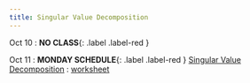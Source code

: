 ```yaml
---
title: Singular Value Decomposition
---
```


Oct 10 
: **NO CLASS**{: .label .label-red } 

Oct 11 
: **MONDAY SCHEDULE**{: .label .label-red } [Singular Value Decomposition](#) 
  : [worksheet](https://raw.githubusercontent.com/gallettilance/CS506-Fall2022/master/worksheets/worksheet_08.ipynb) 
